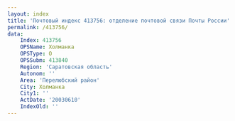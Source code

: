 ```yaml
---
layout: index
title: 'Почтовый индекс 413756: отделение почтовой связи Почты России'
permalink: /413756/
data:
    Index: 413756
    OPSName: Холманка
    OPSType: О
    OPSSubm: 413840
    Region: 'Саратовская область'
    Autonom: ''
    Area: 'Перелюбский район'
    City: Холманка
    City1: ''
    ActDate: '20030610'
    IndexOld: ''
---
```

